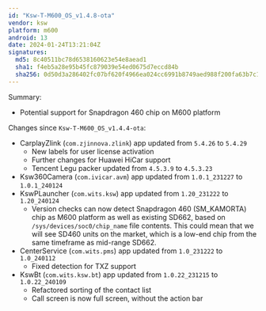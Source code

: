 ```yaml
---
id: "Ksw-T-M600_OS_v1.4.8-ota"
vendor: ksw
platform: m600
android: 13
date: 2024-01-24T13:21:04Z
signatures:
  md5: 8c40511bc78d6538160623e54e8aead1
  sha1: f4eb5a28e95b45fc879039e54ed0675d7eccd84b
  sha256: 0d50d3a286402fc07bf620f4966ea024cc6991b8749aed988f200fa63b7c1220
---
```

Summary:
- Potential support for Snapdragon 460 chip on M600 platform

Changes since `Ksw-T-M600_OS_v1.4.4-ota`:
- CarplayZlink (`com.zjinnova.zlink`) app updated from `5.4.26` to `5.4.29`
  - New labels for user license activation
  - Further changes for Huawei HiCar support
  - Tencent Legu packer updated from `4.5.3.9` to `4.5.3.23`
- Ksw360Camera (`com.ivicar.avm`) app updated from `1.0.1_231227` to `1.0.1_240124`
- KswPLauncher (`com.wits.ksw`) app updated from `1.20_231222` to `1.20_240124`
  - Version checks can now detect Snapdragon 460 (SM_KAMORTA) chip as M600 platform as well as existing SD662, based on `/sys/devices/soc0/chip_name` file contents. This could mean that we will see SD460 units on the market, which is a low-end chip from the same timeframe as mid-range SD662.
- CenterService (`com.wits.pms`) app updated from `1.0_231222` to `1.0_240112`
  - Fixed detection for TXZ support
- KswBt (`com.wits.ksw.bt`) app updated from `1.0.22_231215` to `1.0.22_240109`
  - Refactored sorting of the contact list
  - Call screen is now full screen, without the action bar 